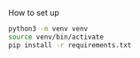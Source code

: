 How to set up


```sh
python3 -m venv venv
source venv/bin/activate
pip install -r requirements.txt
```